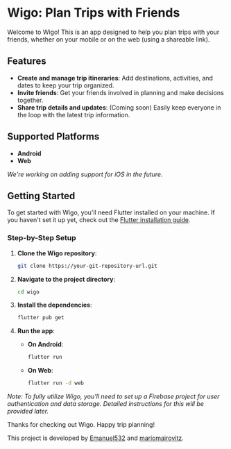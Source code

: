 # Wigo: Plan Trips with Friends

Welcome to Wigo! This is an app designed to help you plan trips with your friends, whether on your mobile or on the web (using a shareable link).

## Features

- **Create and manage trip itineraries**: Add destinations, activities, and dates to keep your trip organized.
- **Invite friends**: Get your friends involved in planning and make decisions together.
- **Share trip details and updates**: (Coming soon) Easily keep everyone in the loop with the latest trip information.

## Supported Platforms

- **Android**
- **Web**

*We're working on adding support for iOS in the future.*

## Getting Started

To get started with Wigo, you'll need Flutter installed on your machine. If you haven't set it up yet, check out the [Flutter installation guide](https://docs.flutter.dev/get-started/install).

### Step-by-Step Setup

1. **Clone the Wigo repository**:

    ```bash
    git clone https://your-git-repository-url.git
    ```

2. **Navigate to the project directory**:

    ```bash
    cd wigo
    ```

3. **Install the dependencies**:

    ```bash
    flutter pub get
    ```

4. **Run the app**:

    - **On Android**:

        ```bash
        flutter run
        ```

    - **On Web**:

        ```bash
        flutter run -d web
        ```

*Note: To fully utilize Wigo, you'll need to set up a Firebase project for user authentication and data storage. Detailed instructions for this will be provided later.*


Thanks for checking out Wigo. Happy trip planning!

This project is developed by [Emanuel532](https://github.com/Emanuel532) and [mariomairovitz](https://github.com/mariomairovitz).

